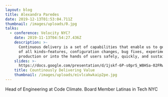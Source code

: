 ```yaml
---
layout: blog
title: Alexandra Paredes
date: 2019-12-13T01:53:04.711Z
thumbnail: /images/uploads/0.jpg
talks:
  - conference: Velocity NYC?
    date: 2019-11-13T04:54:27.436Z
    description: >-
      Continuous delivery is a set of capabilities that enable us to get changes
      of all kinds—features, configuration changes, bug fixes, experiments—into
      production or into the hands of users safely, quickly, and sustainably
    slides: >-
      https://docs.google.com/presentation/d/1jskf-6P-s0prS_W8HSa-02FRwUm8C-MfKf5s8aXJz2M/edit#slide=id.g4dfce81f19_0_45
    title: Countinously Delivering Value
    thumbnail: /images/uploads/eivlcakwkaip2pe.jpg
---
```

Head of Engineering at Code Climate. Board Member Latinas in Tech NYC
